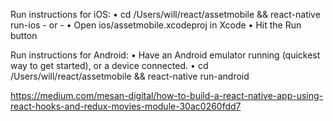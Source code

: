 Run instructions for iOS: • cd /Users/will/react/assetmobile && react-native run-ios - or - • Open ios/assetmobile.xcodeproj in Xcode • Hit the Run button

Run instructions for Android: • Have an Android emulator running (quickest way to get started), or a device connected. • cd /Users/will/react/assetmobile && react-native run-android



https://medium.com/mesan-digital/how-to-build-a-react-native-app-using-react-hooks-and-redux-movies-module-30ac0260fdd7